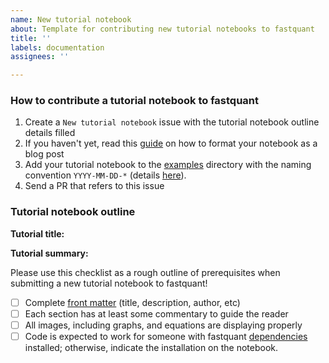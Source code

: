 ```yaml
---
name: New tutorial notebook
about: Template for contributing new tutorial notebooks to fastquant
title: ''
labels: documentation
assignees: ''

---
```


### How to contribute a tutorial notebook to fastquant

1. Create a `New tutorial notebook` issue with the tutorial notebook outline details filled
2. If you haven't yet, read this [guide](https://fastpages.fast.ai/jupyter/2020/02/20/test.html) on how to format your notebook as a blog post
3. Add your tutorial notebook to the [examples](https://github.com/enzoampil/fastquant/tree/master/examples) directory with the naming convention `YYYY-MM-DD-*` (details [here](https://github.com/fastai/fastpages#automatically-convert-notebooks-to-blog-posts)).
4. Send a PR that refers to this issue

### Tutorial notebook outline

**Tutorial title:** 

**Tutorial summary:** 

Please use this checklist as a rough outline of prerequisites when submitting a new tutorial notebook to fastquant!

- [ ] Complete [front matter](https://github.com/fastai/fastpages#customizing-blog-posts-with-front-matter) (title, description, author, etc)
- [ ] Each section has at least some commentary to guide the reader
- [ ] All images, including graphs, and equations are displaying properly
- [ ] Code is expected to work for someone with fastquant [dependencies](https://github.com/enzoampil/fastquant/blob/master/python/requirements.txt) installed; otherwise, indicate the installation on the notebook.
